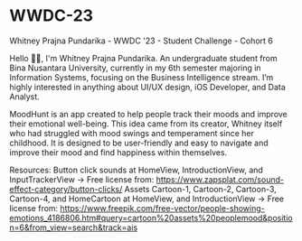 # WWDC-23
Whitney Prajna Pundarika - WWDC '23 - Student Challenge - Cohort 6

Hello 🙋‍♀️, I'm Whitney Prajna Pundarika. An undergraduate student from Bina Nusantara University, currently in my 6th semester majoring in Information Systems, focusing on the Business Intelligence stream. I’m highly interested in anything about UI/UX design, iOS Developer, and Data Analyst.

MoodHunt is an app created to help people track their moods and improve their emotional well-being. This idea came from its creator, Whitney itself who had struggled with mood swings and temperament since her childhood. It is designed to be user-friendly and easy to navigate and improve their mood and find happiness within themselves.


Resources:
Button click sounds at HomeView, IntroductionView, and InputTrackerView -> Free license from: https://www.zapsplat.com/sound-effect-category/button-clicks/
Assets Cartoon-1, Cartoon-2, Cartoon-3, Cartoon-4, and HomeCartoon at HomeView, and IntroductionView -> Free license from:
https://www.freepik.com/free-vector/people-showing-emotions_4186806.htm#query=cartoon%20assets%20peoplemood&position=6&from_view=search&track=ais


